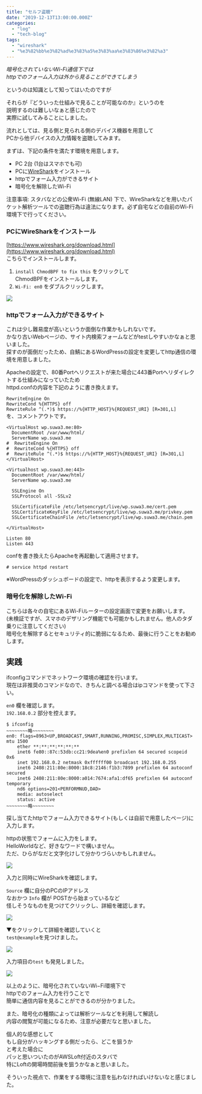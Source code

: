 ```yaml
---
title: "セルフ盗聴"
date: "2019-12-13T13:00:00.000Z"
categories: 
  - "log"
  - "tech-blog"
tags: 
  - "wireshark"
  - "%e3%82%bb%e3%82%ad%e3%83%a5%e3%83%aa%e3%83%86%e3%82%a3"
---
```


_暗号化されていないWi-Fi通信下では  
httpでのフォーム入力は外から見ることができてしまう_

というのは知識として知ってはいたのですが

それらが『どういった仕組みで見ることが可能なのか』というのを  
説明するのは難しいなぁと感じたので  
実際に試してみることにしました。

流れとしては、見る側と見られる側のデバイス機器を用意して  
PCから他デバイスの入力情報を盗聴してみます。

まずは、下記の条件を満たす環境を用意します。

- PC 2台 (1台はスマホでも可)
- PCに[WireShark](https://www.wireshark.org/download.html)をインストール
- httpでフォーム入力ができるサイト
- 暗号化を解除したWi-Fi

注意事項: スタバなどの公衆Wi-Fi (無線LAN) 下で、WireSharkなどを用いたパケット解析ツールでの盗聴行為は違法になります。必ず自宅などの自前のWi-Fi環境下で行ってください。

### PCにWireSharkをインストール

[https://www.wireshark.org/download.html](https://www.wireshark.org/download.html)  
こちらでインストールします。

1. `install ChmodBPF to fix this` をクリックして  
    ChmodBPFをインストールします。
2. `Wi-Fi: en0` をダブルクリックします。

![](/images/image-6.png)

### httpでフォーム入力ができるサイト

これは少し難易度が高いというか面倒な作業かもしれないです。  
かなり古いWebページの、サイト内検索フォームなどがtestしやすいかなぁと思いました。  
探すのが面倒だったため、自鯖にあるWordPressの設定を変更してhttp通信の環境を用意しました。

Apacheの設定で、80番Portへリクエストが来た場合に443番Portへリダイレクトする仕組みになっていたため  
httpd.confの内容を下記のように書き換えます。

`RewriteEngine On`  
`RewriteCond %{HTTPS} off`  
`RewriteRule ^(.*)$ https://%{HTTP_HOST}%{REQUEST_URI} [R=301,L]`  
を、コメントアウトです。

```
<VirtualHost wp.suwa3.me:80>
  DocumentRoot /var/www/html/
  ServerName wp.suwa3.me
#  RewriteEngine On
#  RewriteCond %{HTTPS} off
#  RewriteRule ^(.*)$ https://%{HTTP_HOST}%{REQUEST_URI} [R=301,L]
</VirtualHost>

<Virtualhost wp.suwa3.me:443>
  DocumentRoot /var/www/html/
  ServerName wp.suwa3.me

  SSLEngine On
  SSLProtocol all -SSLv2

  SSLCertificateFile /etc/letsencrypt/live/wp.suwa3.me/cert.pem
  SSLCertificateKeyFile /etc/letsencrypt/live/wp.suwa3.me/privkey.pem
  SSLCertificateChainFile /etc/letsencrypt/live/wp.suwa3.me/chain.pem

</VirtualHost>

Listen 80
Listen 443
```

confを書き換えたらApacheを再起動して適用させます。

```
# service httpd restart
```

※WordPressのダッシュボードの設定で、httpを表示するよう変更します。

### 暗号化を解除したWi-Fi

こちらは各々の自宅にあるWi-Fiルーターの設定画面で変更をお願いします。  
(未検証ですが、スマホのデザリング機能でも可能かもしれません。他人のタダ乗りに注意してください)  
暗号化を解除するとセキュリティ的に脆弱になるため、最後に行うことをお勧めします。

## 実践

ifconfigコマンドでネットワーク環境の確認を行います。  
現在は非推奨のコマンドなので、きちんと調べる場合はipコマンドを使って下さい。

`en0` 欄を確認します。  
`192.168.0.2` 部分を控えます。

```
$ ifconfig
~~~~~~~~略~~~~~~~~
en0: flags=8963<UP,BROADCAST,SMART,RUNNING,PROMISC,SIMPLEX,MULTICAST> mtu 1500
	ether **:**:**:**:**:** 
	inet6 fe80::87c:53db:cc21:9dea%en0 prefixlen 64 secured scopeid 0x6 
	inet 192.168.0.2 netmask 0xffffff00 broadcast 192.168.0.255
	inet6 2408:211:80e:8000:18c8:2146:f1b3:7899 prefixlen 64 autoconf secured 
	inet6 2408:211:80e:8000:a014:7674:afa1:df65 prefixlen 64 autoconf temporary 
	nd6 options=201<PERFORMNUD,DAD>
	media: autoselect
	status: active
~~~~~~~~略~~~~~~~~
```

探し当てたhttpでフォーム入力できるサイト(もしくは自前で用意したページ)に入力します。

httpの状態でフォームに入力をします。  
HelloWorldなど、好きなワードで構いません。  
ただ、ひらがなだと文字化けして分かりづらいかもしれません。

![](/images/スクリーンショット-2019-12-14-13.04.49.png)

入力と同時にWireSharkを確認します。

`Source` 欄に自分のPCのIPアドレス  
なおかつ `Info` 欄が POSTから始まっているなど  
怪しそうなものを見つけてクリックし、詳細を確認します。

![](/images/スクリーンショット-2019-12-14-13.03.36.png)

▼をクリックして詳細を確認していくと  
`test@example`を見つけました。

![](/images/スクリーンショット-2019-12-14-16.03.43.png)

入力項目の`test` も発見しました。

![](/images/スクリーンショット-2019-12-14-13.03.08.png)

以上のように、暗号化されていないWi−Fi環境下で  
httpでのフォーム入力を行うことで  
簡単に通信内容を見ることができるのが分かりました。

また、暗号化の種類によっては解析ツールなどを利用して解読し  
内容の閲覧が可能になるため、注意が必要だなと思いました。

個人的な感想として  
もし自分がハッキングする側だったら、どこを狙うか  
と考えた場合に  
パッと思いついたのがAWSLoft付近のスタバで  
特にLoftの開場時間前後を狙うかなぁと思いました。

そういった視点で、作業をする環境に注意を払わなければいけないなと感じました。
